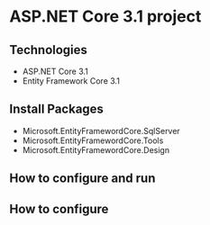 # ASP.NET Core 3.1 project 
## Technologies
- ASP.NET Core 3.1
- Entity Framework Core 3.1
## Install Packages
- Microsoft.EntityFramewordCore.SqlServer
- Microsoft.EntityFramewordCore.Tools
- Microsoft.EntityFramewordCore.Design
## How to configure and run
## How to configure